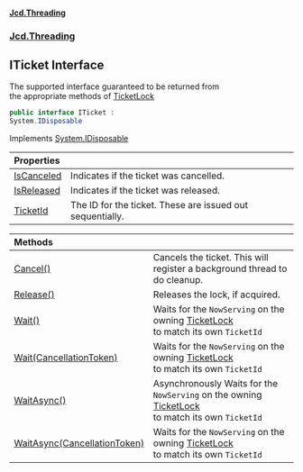 #### [Jcd.Threading](index.md 'index')
### [Jcd.Threading](Jcd.Threading.md 'Jcd.Threading')

## ITicket Interface

The supported interface guaranteed to be returned from  
the appropriate methods of [TicketLock](TicketLock.md 'Jcd.Threading.TicketLock')

```csharp
public interface ITicket :
System.IDisposable
```

Implements [System.IDisposable](https://docs.microsoft.com/en-us/dotnet/api/System.IDisposable 'System.IDisposable')

| Properties | |
| :--- | :--- |
| [IsCanceled](ITicket.IsCanceled.md 'Jcd.Threading.ITicket.IsCanceled') | Indicates if the ticket was cancelled. |
| [IsReleased](ITicket.IsReleased.md 'Jcd.Threading.ITicket.IsReleased') | Indicates if the ticket was released. |
| [TicketId](ITicket.TicketId.md 'Jcd.Threading.ITicket.TicketId') | The ID for the ticket. These are issued out sequentially. |

| Methods | |
| :--- | :--- |
| [Cancel()](ITicket.Cancel().md 'Jcd.Threading.ITicket.Cancel()') | Cancels the ticket. This will register a background thread to do cleanup. |
| [Release()](ITicket.Release().md 'Jcd.Threading.ITicket.Release()') | Releases the lock, if acquired. |
| [Wait()](ITicket.Wait().md 'Jcd.Threading.ITicket.Wait()') | Waits for the `NowServing` on the owning [TicketLock](TicketLock.md 'Jcd.Threading.TicketLock')<br/>to match its own `TicketId` |
| [Wait(CancellationToken)](ITicket.Wait.8oi6i9HzAj7LKweMsOnU5A.md 'Jcd.Threading.ITicket.Wait(System.Threading.CancellationToken)') | Waits for the `NowServing` on the owning [TicketLock](TicketLock.md 'Jcd.Threading.TicketLock')<br/>to match its own `TicketId` |
| [WaitAsync()](ITicket.WaitAsync().md 'Jcd.Threading.ITicket.WaitAsync()') | Asynchronously Waits for the `NowServing` on the owning [TicketLock](TicketLock.md 'Jcd.Threading.TicketLock')<br/>to match its own `TicketId` |
| [WaitAsync(CancellationToken)](ITicket.WaitAsync.1tFWOUh5uowkNaVazuNBLw.md 'Jcd.Threading.ITicket.WaitAsync(System.Threading.CancellationToken)') | Waits for the `NowServing` on the owning [TicketLock](TicketLock.md 'Jcd.Threading.TicketLock')<br/>to match its own `TicketId` |

